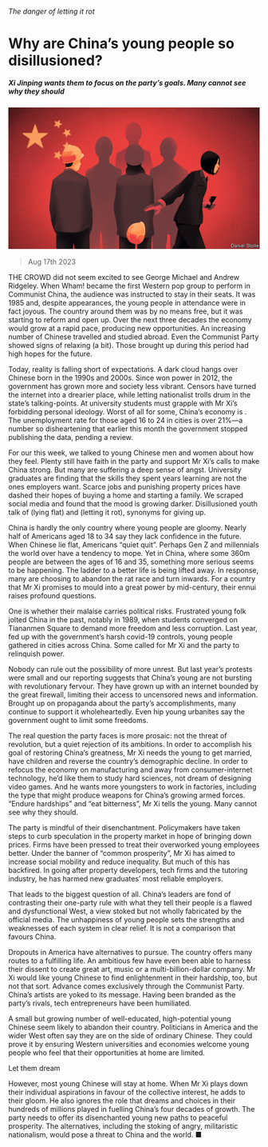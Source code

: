 ###### The danger of letting it rot

# Why are China’s young people so disillusioned? 

##### Xi Jinping wants them to focus on the party’s goals. Many cannot see why they should 

![image](images/20230819_LDD002.jpg) 

> Aug 17th 2023 

THE CROWD did not seem excited to see George Michael and Andrew Ridgeley. When Wham! became the first Western pop group to perform in Communist China, the audience was instructed to stay in their seats. It was 1985 and, despite appearances, the young people in attendance were in fact joyous. The country around them was by no means free, but it was starting to reform and open up. Over the next three decades the economy would grow at a rapid pace, producing new opportunities. An increasing number of Chinese travelled and studied abroad. Even the Communist Party showed signs of relaxing (a bit). Those brought up during this period had high hopes for the future.

Today, reality is falling short of expectations. A dark cloud hangs over Chinese born in the 1990s and 2000s. Since  won power in 2012, the government has grown more  and society less vibrant. Censors have turned the internet into a drearier place, while letting nationalist trolls drum in the state’s talking-points. At university students must grapple with Mr Xi’s forbidding personal ideology. Worst of all for some, China’s economy is . The unemployment rate for those aged 16 to 24 in cities is over 21%—a number so disheartening that earlier this month the government stopped publishing the data, pending a review.

For our  this week, we talked to young Chinese men and women about how they feel. Plenty still have faith in the party and support Mr Xi’s calls to make China strong. But many are suffering a deep sense of angst. University graduates are finding that the skills they spent years learning are not the ones employers want. Scarce jobs and punishing property prices have dashed their hopes of buying a home and starting a family. We scraped social media and found that the mood is growing darker. Disillusioned youth talk of  (lying flat) and  (letting it rot), synonyms for giving up.

China is hardly the only country where young people are gloomy. Nearly half of Americans aged 18 to 34 say they lack confidence in the future. When Chinese lie flat, Americans “quiet quit”. Perhaps Gen Z and millennials the world over have a tendency to mope. Yet in China, where some 360m people are between the ages of 16 and 35, something more serious seems to be happening. The ladder to a better life is being lifted away. In response, many are choosing to abandon the rat race and turn inwards. For a country that Mr Xi promises to mould into a great power by mid-century, their ennui raises profound questions.

One is whether their malaise carries political risks. Frustrated young folk jolted China in the past, notably in 1989, when students converged on Tiananmen Square to demand more freedom and less corruption. Last year, fed up with the government’s harsh covid-19 controls, young people gathered in cities across China. Some called for Mr Xi and the party to relinquish power. 

Nobody can rule out the possibility of more unrest. But last year’s protests were small and our reporting suggests that China’s young are not bursting with revolutionary fervour. They have grown up with an internet bounded by the great firewall, limiting their access to uncensored news and information. Brought up on propaganda about the party’s accomplishments, many continue to support it wholeheartedly. Even hip young urbanites say the government ought to limit some freedoms.

The real question the party faces is more prosaic: not the threat of revolution, but a quiet rejection of its ambitions. In order to accomplish his goal of restoring China’s greatness, Mr Xi needs the young to get married, have children and reverse the country’s demographic decline. In order to refocus the economy on manufacturing and away from consumer-internet technology, he’d like them to study hard sciences, not dream of designing video games. And he wants more youngsters to work in factories, including the type that might produce weapons for China’s growing armed forces. “Endure hardships” and “eat bitterness”, Mr Xi tells the young. Many cannot see why they should.

The party is mindful of their disenchantment. Policymakers have taken steps to curb speculation in the property market in hope of bringing down prices. Firms have been pressed to treat their overworked young employees better. Under the banner of “common prosperity”, Mr Xi has aimed to increase social mobility and reduce inequality. But much of this has backfired. In going after property developers, tech firms and the tutoring industry, he has harmed new graduates’ most reliable employers.

That leads to the biggest question of all. China’s leaders are fond of contrasting their one-party rule with what they tell their people is a flawed and dysfunctional West, a view stoked but not wholly fabricated by the official media. The unhappiness of young people sets the strengths and weaknesses of each system in clear relief. It is not a comparison that favours China.

Dropouts in America have alternatives to pursue. The country offers many routes to a fulfilling life. An ambitious few have even been able to harness their dissent to create great art, music or a multi-billion-dollar company. Mr Xi would like young Chinese to find enlightenment in their hardship, too, but not that sort. Advance comes exclusively through the Communist Party. China’s artists are yoked to its message. Having been branded as the party’s rivals, tech entrepreneurs have been humiliated.

A small but growing number of well-educated, high-potential young Chinese seem likely to abandon their country. Politicians in America and the wider West often say they are on the side of ordinary Chinese. They could prove it by ensuring Western universities and economies welcome young people who feel that their opportunities at home are limited.

Let them dream

However, most young Chinese will stay at home. When Mr Xi plays down their individual aspirations in favour of the collective interest, he adds to their gloom. He also ignores the role that dreams and choices in their hundreds of millions played in fuelling China’s four decades of growth. The party needs to offer its disenchanted young new paths to peaceful prosperity. The alternatives, including the stoking of angry, militaristic nationalism, would pose a threat to China and the world. ■


